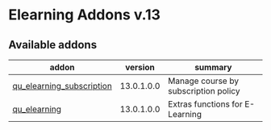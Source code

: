 Elearning Addons v.13
=============================

[//]: # (addons)

Available addons
----------------
addon | version | summary
--- | --- | ---
[qu_elearning_subscription](qu_elearning_subscription/)| 13.0.1.0.0 | Manage course by subscription policy
[qu_elearning](qu_elearning/)| 13.0.1.0.0 | Extras functions for E-Learning
[//]: # (end addons)
